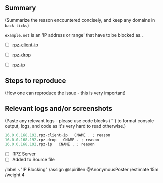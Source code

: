 ## Summary

(Summarize the reason encountered concisely, and keep any domains in 
`back ticks`)

`example.net` is an 'IP address or range' that have to be blocked as..

- [ ] [rpz-client-ip](source/ip-network-blocking/rpz-client-ip)
- [ ] [rpz-drop](source/ip-network-blocking/rpz-drop)
- [ ] [rpz-ip](source/ip-network-blocking/rpz-ip)


## Steps to reproduce

(How one can reproduce the issue - this is very important)



## Relevant logs and/or screenshots

(Paste any relevant logs - please use code blocks (```) to format 
console output, logs, and code as it's very hard to read otherwise.)


```python
16.0.0.168.192.rpz-client-ip   CNAME . ; reason
16.0.0.168.192.rpz-drop   CNAME . ; reason
16.0.0.168.192.rpz-ip   CNAME . ; reason
```

- [ ] RPZ Server
- [ ] Added to Source file

/label ~"IP Blocking" 
/assign @spirillen @AnonymousPoster
/estimate 15m
/weight 4
